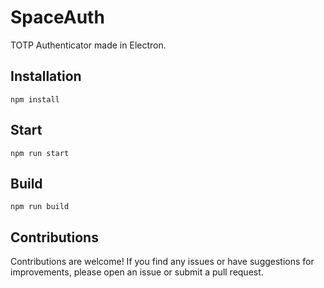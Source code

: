 # SpaceAuth
TOTP Authenticator made in Electron.

## Installation
```
npm install
```

## Start
```
npm run start
```

## Build
```
npm run build
```

## Contributions
Contributions are welcome! If you find any issues or have suggestions for improvements, please open an issue or submit a pull request.